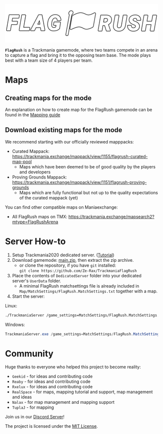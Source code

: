 ![FlagRush Logo](Assets/png/mark.png)

**`FlagRush`** is a Trackmania gamemode, where two teams compete in an arena to capture a flag and bring it to the opposing team base. The mode plays best with a team size of 4 players per team.

# Maps

## Creating maps for the mode

An explanation on how to create map for the FlagRush gamemode can be found in the [Mapping guide](./Mapping%20guide.md)

## Download existing maps for the mode

We recommend starting with our officially reviewed mapppacks:
- Curated Mappack: https://trackmania.exchange/mappack/view/1155/flagrush-curated-map-pool
	- Maps which have been deemed to be of good quality by the players and developers
- Proving Grounds Mappack: https://trackmania.exchange/mappack/view/1151/flagrush-proving-grounds
	- Maps which are fully functional but not up to the quality expectations of the curated mappack (yet)

You can find other compatible maps on Maniaexchange:
- All FlagRush maps on TMX: https://trackmania.exchange/mapsearch2?mtype=FlagRushArena

# Server How-to

1. Setup Trackmania2020 dedicated server. ([Tutorial](https://wiki.trackmania.io/en/dedicated-server/Setup/Windows))
2. Download gamemode: [main.zip](https://github.com/Ze-Rax/TrackmaniaFlagRush/archive/refs/heads/main.zip), then extract the zip archive.
	- or clone the repository, if you have `git` installed: \
  	`git clone https://github.com/Ze-Rax/TrackmaniaFlagRush`
3. Place the contents of `DedicatedServer` folder into your dedicated server's `UserData` folder.
	- A minimal FlagRush matchsettings file is already included in `Map/MatchSettings/FlagRush.MatchSettings.txt` together with a map.
4. Start the server:

Linux:
```bash
./TrackmaniaServer /game_settings=MatchSettings/FlagRush.MatchSettings.txt /dedicated_cfg=dedicated_cfg.txt
```

Windows:
```powershell
TrackmaniaServer.exe /game_settings=MatchSettings/FlagRush.MatchSettings.txt /dedicated_cfg=dedicated_cfg.txt
```

# Community

Huge thanks to everyone who helped this project to become reality:

- `Geekid` - for ideas and contributing code
- `Reaby` - for ideas and contributing code
- `Rxelux` - for ideas and contributing code
- `RealSpace` - for maps, mapping tutorial and support, map management and ideas
- `Nalax` - for map management and mapping support
- `TuplaJ` - for mapping

Join us in our [Discord Server](https://discord.gg/J6ApdyRqEZ)!

The project is licensed under the [MIT License](LICENSE).
